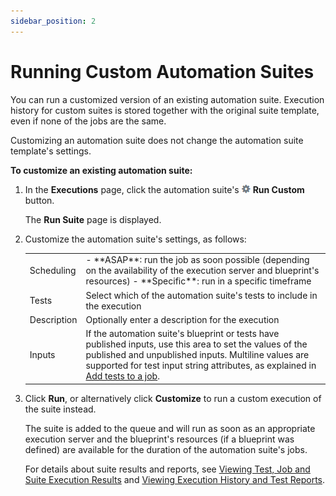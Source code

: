 ```yaml
---
sidebar_position: 2
---
```


# Running Custom Automation Suites

You can run a customized version of an existing automation suite. Execution history for custom suites is stored together with the original suite template, even if none of the jobs are the same.

Customizing an automation suite does not change the automation suite template's settings.

**To customize an existing automation suite:**

1. In the **Executions** page, click the automation suite's ![](/Images/CloudShell-Portal/Scheduling-Jobs/AdvancedSettingsTool.png) **Run Custom** button.
    
    The **Run Suite** page is displayed.
    
2. Customize the automation suite's settings, as follows:
    
    <table>
    <tbody>
        <tr>
            <td>Scheduling</td>
            <td>
             - **ASAP**: run the job as soon possible (depending on the availability of the execution server and blueprint's resources)
             - **Specific**: run in a specific timeframe
            </td>
        </tr>
        <tr>
            <td>Tests</td>
            <td>Select which of the automation suite's tests to include in the execution</td>
        </tr>
        <tr>
            <td>Description</td>
            <td>Optionally enter a description for the execution</td>
        </tr>
        <tr>
            <td>Inputs</td>
            <td>If the automation suite's blueprint or tests have published inputs, use this area to set the values of the published and unpublished inputs. Multiline values are supported for test input string attributes, as explained in <a href="https://help.quali.com/Online%20Help/0.0/Portal/Content/CSP/JOB-SCHDL/New-Autmt-Suite.htm#Add3" class="MCXref xref">Add tests to a job</a>.</td>
        </tr>
    </tbody>
    </table>
    
3. Click **Run**, or alternatively click **Customize** to run a custom execution of the suite instead.
    
    The suite is added to the queue and will run as soon as an appropriate execution server and the blueprint's resources (if a blueprint was defined) are available for the duration of the automation suite's jobs.
    
    For details about suite results and reports, see [Viewing Test, Job and Suite Execution Results](../view-tests-job-suite-execution-results.md) and [Viewing Execution History and Test Reports](../../../portal/job-scheduling/view-execution-history-and-reports/).